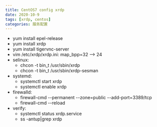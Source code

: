 ```yaml
---
title: CentOS7 config xrdp
date: 2020-10-9
tags: [xrdp, centos]
categories: 服务配置
---
```


- yum install epel-release
- yum install xrdp
- yum install tigervnc-server
- vim /etc/xrdp/xrdp.ini: map_bpp=32 --> 24
- selinux:
    - chcon -t bin_t /usr/sbin/xrdp
    - chcon -t bin_t /usr/sbin/xrdp-sesman
- systemd:
    - systemctl start xrdp
    - systemctl enable xrdp
- firewalld:
    - firewall-cmd  --permanent --zone=public --add-port=3389/tcp
    - firewall-cmd --reload
- verify:
    - systemctl status xrdp.service
    - ss -antup|grep xrdp